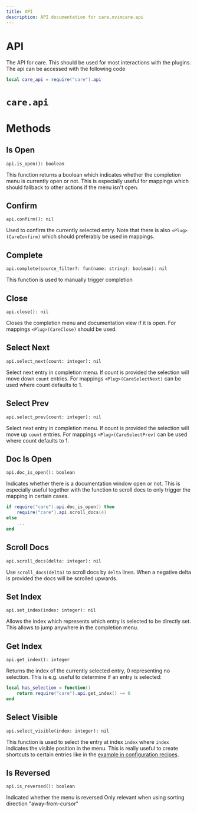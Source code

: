 ```yaml
---
title: API
description: API documentation for care.nvimcare.api
---
```


# API

The API for care. This should be used for most interactions with the plugins.
The api can be accessed with the following code

```lua
local care_api = require("care").api
```
# `care.api`

# Methods

## Is Open
`api.is_open(): boolean`

This function returns a boolean which indicates whether the
completion menu is currently open or not. This is especially useful for mappings
which should fallback to other actions if the menu isn't open.

## Confirm
`api.confirm(): nil`

Used to confirm the currently selected entry. Note that
there is also `<Plug>(CareConfirm)` which should preferably be used in mappings.

## Complete
`api.complete(source_filter?: fun(name: string): boolean): nil`

This function is used to manually trigger completion

## Close
`api.close(): nil`

Closes the completion menu and documentation view if it is open.
For mappings `<Plug>(CareClose)` should be used.

## Select Next
`api.select_next(count: integer): nil`

Select next entry in completion menu. If count is provided the selection
will move down `count` entries.
For mappings `<Plug>(CareSelectNext)` can be used where count defaults to 1.

## Select Prev
`api.select_prev(count: integer): nil`

Select next entry in completion menu. If count is provided the selection
will move up `count` entries.
For mappings `<Plug>(CareSelectPrev)` can be used where count defaults to 1.

## Doc Is Open
`api.doc_is_open(): boolean`

Indicates whether there is a documentation window open or not.
This is especially useful together with the
function to scroll docs to only trigger the mapping in certain cases.
```lua
if require("care").api.doc_is_open() then
    require("care").api.scroll_docs(4)
else
    ...
end
```

## Scroll Docs
`api.scroll_docs(delta: integer): nil`

Use `scroll_docs(delta)` to scroll docs by `delta` lines. When a negative
delta is provided the docs will be scrolled upwards.

## Set Index
`api.set_index(index: integer): nil`

Allows the index which represents which entry is selected to be directly set.
This allows to jump anywhere in the completion menu.

## Get Index
`api.get_index(): integer`

Returns the index of the currently selected entry, 0 representing no selection.
This is e.g. useful to determine if an entry is selected:
```lua
local has_selection = function()
    return require("care").api.get_index() ~= 0
end
```

## Select Visible
`api.select_visible(index: integer): nil`

This function is used to select the entry at index `index` where `index`
indicates the visible position in the menu.
This is really useful to create shortcuts to certain entries like in the
[example in configuration recipes](/configuration_recipes#labels-and-shortcuts).

## Is Reversed
`api.is_reversed(): boolean`

Indicated whether the menu is reversed
Only relevant when using sorting direction "away-from-cursor"